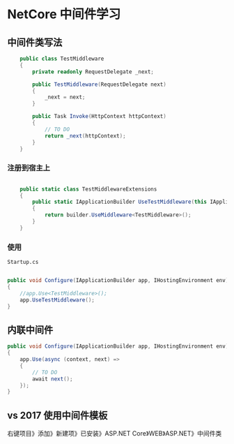 # NetCore 中间件学习

## 中间件类写法
```c#
    public class TestMiddleware
    {
        private readonly RequestDelegate _next;

        public TestMiddleware(RequestDelegate next)
        {
            _next = next;
        }

        public Task Invoke(HttpContext httpContext)
        {
            // TO DO
            return _next(httpContext);
        }
    }

```

### 注册到宿主上

```c#

    public static class TestMiddlewareExtensions
    {
        public static IApplicationBuilder UseTestMiddleware(this IApplicationBuilder builder)
        {
            return builder.UseMiddleware<TestMiddleware>();
        }
    }

```

### 使用

`Startup.cs`

```c#

public void Configure(IApplicationBuilder app, IHostingEnvironment env)
{
    //app.Use<TestMiddleware>();
    app.UseTestMiddleware();
}

```

## 内联中间件
```c#
public void Configure(IApplicationBuilder app, IHostingEnvironment env)
{
    app.Use(async (context, next) =>
    {
        // TO DO
        await next();
    });
}

```

## vs 2017 使用中间件模板

右键项目》添加》新建项》已安装》ASP.NET Core》WEB》ASP.NET》中间件类
